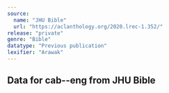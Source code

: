 ```yaml
---
source:
  name: "JHU Bible"
  url: "https://aclanthology.org/2020.lrec-1.352/"
release: "private"
genre: "Bible"
datatype: "Previous publication"
lexifier: "Arawak"
---
```


## Data for cab--eng from JHU Bible